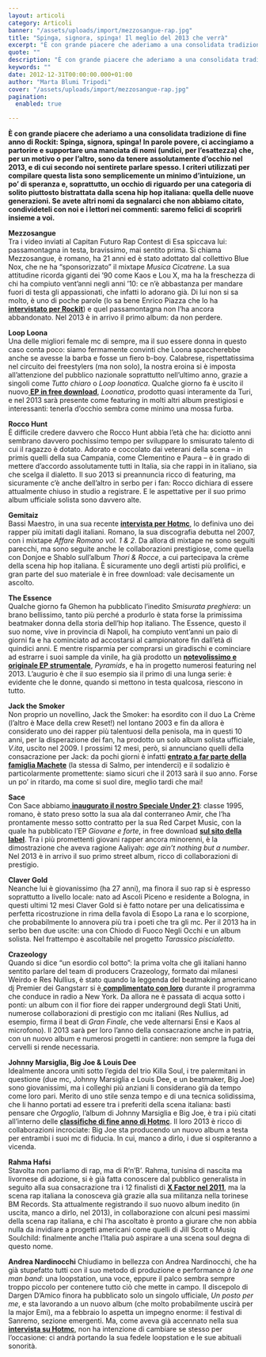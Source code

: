 ```yaml
---
layout: articoli
category: Articoli
banner: "/assets/uploads/import/mezzosangue-rap.jpg"
title: "Spinga, signora, spinga! Il meglio del 2013 che verrà"
excerpt: "È con grande piacere che aderiamo a una consolidata tradizione di fine anno di Rockit: Spinga, signora, spinga! In parole povere, ci accingiamo a partorire e supportare una manciata di nomi (undici, per l’esattezza) che, per un motivo o per l’altro, sono da tenere assolutamente d’occhio nel 2013, e di cui secondo noi sentirete parlare [&hellip"
quote: ""
description: "È con grande piacere che aderiamo a una consolidata tradizione di fine anno di Rockit: Spinga, signora, spinga! In parole povere, ci accingiamo a partorire e supportare una manciata di nomi (undici, per l’esattezza) che, per un motivo o per l’altro, sono da tenere assolutamente d’occhio nel 2013, e di cui secondo noi sentirete parlare [&hellip"
keywords: ""
date: 2012-12-31T00:00:00.000+01:00
author: "Marta Blumi Tripodi"
cover: "/assets/uploads/import/mezzosangue-rap.jpg"
pagination:
  enabled: true

---
```


**È con grande piacere che aderiamo a una consolidata tradizione di fine anno di Rockit: Spinga, signora, spinga! In parole povere, ci accingiamo a partorire e supportare una manciata di nomi (undici, per l’esattezza) che, per un motivo o per l’altro, sono da tenere assolutamente d’occhio nel 2013, e di cui secondo noi sentirete parlare spesso. I criteri utilizzati per compilare questa lista sono semplicemente un minimo d’intuizione, un po’ di speranza e, soprattutto, un occhio di riguardo per una categoria di solito piuttosto bistrattata dalla scena hip hop italiana: quella delle nuove generazioni. Se avete altri nomi da segnalarci che non abbiamo citato, condivideteli con noi e i lettori nei commenti: saremo felici di scoprirli insieme a voi.**

  
**Mezzosangue**  
Tra i video inviati al Capitan Futuro Rap Contest di Esa spiccava lui: passamontagna in testa, bravissimo, mai sentito prima. Si chiama Mezzosangue, è romano, ha 21 anni ed è stato adottato dal collettivo Blue Nox, che ne ha “sponsorizzato” il mixtape _Musica Cicatrene_. La sua attitudine ricorda giganti dei ’90 come Kaos e Lou X, ma ha la freschezza di chi ha compiuto vent’anni negli anni ’10: ce n’è abbastanza per mandare fuori di testa gli appassionati, che infatti lo adorano già. Di lui non si sa molto, è uno di poche parole (lo sa bene Enrico Piazza che lo ha [**intervistato per Rockit**](http://www.rockit.it/intervista/19314/mezzosangue-classe-91 "http://www.rockit.it/intervista/19314/mezzosangue-classe-91")) e quel passamontagna non l’ha ancora abbandonato. Nel 2013 è in arrivo il primo album: da non perdere.  

**Loop Loona**  
Una delle migliori female mc di sempre, ma il suo essere donna in questo caso conta poco: siamo fermamente convinti che Loona spaccherebbe anche se avesse la barba e fosse un fiero b-boy. Calabrese, rispettatissima nel circuito dei freestylers (ma non solo), la nostra eroina si è imposta all’attenzione del pubblico nazionale soprattutto nell’ultimo anno, grazie a singoli come _Tutto chiaro_ o _Loop loonatica_. Qualche giorno fa è uscito il nuovo[ **EP in free download**](http://www.looploona.com/ "http://www.looploona.com/"), _Loonatica_, prodotto quasi interamente da Turi, e nel 2013 sarà presente come featuring in molti altri album prestigiosi e interessanti: tenerla d’occhio sembra come minimo una mossa furba.  

**Rocco Hunt**  
È difficile credere davvero che Rocco Hunt abbia l’età che ha: diciotto anni sembrano davvero pochissimo tempo per sviluppare lo smisurato talento di cui il ragazzo è dotato. Adorato e coccolato dai veterani della scena – in primis quelli della sua Campania, come Clementino e Paura – è in grado di mettere d’accordo assolutamente tutti in Italia, sia che rappi in in italiano, sia che scelga il dialetto. Il suo 2013 si preannuncia ricco di featuring, ma sicuramente c’è anche dell’altro in serbo per i fan: Rocco dichiara di essere attualmente chiuso in studio a registrare. E le aspettative per il suo primo album ufficiale solista sono davvero alte.  

**Gemitaiz**  
Bassi Maestro, in una sua recente [**intervista per Hotmc**](https://hotmc.com/bassi-maestro-ghemongilmar-marco-polo-lintervista/ "http://hotmc.com/bassi-maestro-ghemongilmar-marco-polo-lintervista/"), lo definiva uno dei rapper più imitati dagli italiani. Romano, la sua discografia debutta nel 2007, con i mixtape _Affare Romano vol. 1 & 2_. Da allora di mixtape ne sono seguiti parecchi, ma sono seguite anche le collaborazioni prestigiose, come quella con Donjoe e Shablo sull’album _Thori & Rocce_, a cui partecipava la crème della scena hip hop italiana. È sicuramente uno degli artisti più prolifici, e gran parte del suo materiale è in free download: vale decisamente un ascolto.  

**The Essence**  
Qualche giorno fa Ghemon ha pubblicato l’inedito _Smisurata preghiera_: un brano bellissimo, tanto più perché a produrlo è stata forse la primissima beatmaker donna della storia dell’hip hop italiano. The Essence, questo il suo nome, vive in provincia di Napoli, ha compiuto vent’anni un paio di giorni fa e ha cominciato ad accostarsi al campionatore fin dall’età di quindici anni. E mentre risparmia per comprarsi un giradischi e cominciare ad estrarre i suoi sample da vinile, ha già prodotto un [**notevolissimo e originale EP strumentale**](https://dapstation.bandcamp.com/album/pyramids-ep "http://dapstation.bandcamp.com/album/pyramids-ep"), _Pyramids_, e ha in progetto numerosi featuring nel 2013\. L’augurio è che il suo esempio sia il primo di una lunga serie: è evidente che le donne, quando si mettono in testa qualcosa, riescono in tutto.  

**Jack the Smoker**  
Non proprio un novellino, Jack the Smoker: ha esordito con il duo La Crème (l’altro è Mace della crew Reset!) nel lontano 2003 e fin da allora è considerato uno dei rapper più talentuosi della penisola, ma in questi 10 anni, per la disperazione dei fan, ha prodotto un solo album solista ufficiale, _V.ita_, uscito nel 2009\. I prossimi 12 mesi, però, si annunciano quelli della consacrazione per Jack: da pochi giorni è infatti [**entrato a far parte della famiglia Machete**](https://hotmc.com/jack-the-smoker-fa-il-suo-ingresso-nella-machete/ "http://hotmc.com/jack-the-smoker-fa-il-suo-ingresso-nella-machete/") (la stessa di Salmo, per intenderci) e il sodalizio è particolarmente promettente: siamo sicuri che il 2013 sarà il suo anno. Forse un po’ in ritardo, ma come si suol dire, meglio tardi che mai!  

**Sace**  
Con Sace abbiamo[ **inaugurato il nostro Speciale Under 21**](https://hotmc.com/speciale-under-21-la-quasintervista-a-sace/ "http://hotmc.com/speciale-under-21-la-quasintervista-a-sace/"): classe 1995, romano, è stato preso sotto la sua ala dal conterraneo Amir, che l’ha prontamente messo sotto contratto per la sua Red Carpet Music, con la quale ha pubblicato l’EP _Giovane e forte_, in free download [**sul sito della label**](http://www.redcarpetmusic.it/index-maintenance.html "http://www.redcarpetmusic.it/index-maintenance.html"). Tra i più promettenti giovani rapper ancora minorenni, è la dimostrazione che aveva ragione Aaliyah: _age ain’t nothing but a number_. Nel 2013 è in arrivo il suo primo street album, ricco di collaborazioni di prestigio.  

**Claver Gold**  
Neanche lui è giovanissimo (ha 27 anni), ma finora il suo rap si è espresso soprattutto a livello locale: nato ad Ascoli Piceno e residente a Bologna, in questi ultimi 12 mesi Claver Gold si è fatto notare per una delicatissima e perfetta ricostruzione in rima della favola di Esopo La rana e lo scorpione, che probabilmente lo annovera più tra i poeti che tra gli mc. Per il 2013 ha in serbo ben due uscite: una con Chiodo di Fuoco Negli Occhi e un album solista. Nel frattempo è ascoltabile nel progetto _Tarassico piscialetto_.  

**Crazeology**  
Quando si dice “un esordio col botto”: la prima volta che gli italiani hanno sentito parlare del team di producers Crazeology, formato dai milanesi Weirdo e Res Nullius, è stato quando la leggenda del beatmaking americano dj Premier dei Gangstarr si è[ **complimentato con loro**](https://hotmc.com/crazeology-ovvero-il-progetto-italiano-che-dj-premier-ama/ "http://hotmc.com/crazeology-ovvero-il-progetto-italiano-che-dj-premier-ama/") durante il programma che conduce in radio a New York. Da allora ne è passata di acqua sotto i ponti: un album con il fior fiore dei rapper underground degli Stati Uniti, numerose collaborazioni di prestigio con mc italiani (Res Nullius, ad esempio, firma il beat di _Gran Finale_, che vede alternarsi Ensi e Kaos al microfono). Il 2013 sarà per loro l’anno della consacrazione anche in patria, con un nuovo album e numerosi progetti in cantiere: non sempre la fuga dei cervelli si rende necessaria.  

**Johnny Marsiglia, Big Joe & Louis Dee**  
Idealmente ancora uniti sotto l’egida del trio Killa Soul, i tre palermitani in questione (due mc, Johnny Marsiglia e Louis Dee, e un beatmaker, Big Joe) sono giovanissimi, ma i colleghi più anziani li considerano già da tempo come loro pari. Merito di uno stile senza tempo e di una tecnica solidissima, che li hanno portati ad essere tra i preferiti della scena italiana: basti pensare che _Orgoglio_, l’album di Johnny Marsiglia e Big Joe, è tra i più citati all’interno delle [**classifiche di fine anno di Hotmc**](https://hotmc.com/hotmc-le-classifiche-2012/ "http://hotmc.com/hotmc-le-classifiche-2012/"). Il loro 2013 è ricco di collaborazioni incrociate: Big Joe sta producendo un nuovo album a testa per entrambi i suoi mc di fiducia. In cui, manco a dirlo, i due si ospiteranno a vicenda.  

**Rahma Hafsi**  
Stavolta non parliamo di rap, ma di R’n’B’. Rahma, tunisina di nascita ma livornese di adozione, si è già fatta conoscere dal pubblico generalista in seguito alla sua consacrazione tra i 12 finalisti di [**X Factor nel 2011**](http://video.sky.it/xfactor/puntate/il%5Fcanto%5Fgioioso%5Fdi%5Frahma/v100843.vid "http://video.sky.it/xfactor/puntate/il_canto_gioioso_di_rahma/v100843.vid"), ma la scena rap italiana la conosceva già grazie alla sua militanza nella torinese BM Records. Sta attualmente registrando il suo nuovo album inedito (in uscita, manco a dirlo, nel 2013), in collaborazione con alcuni pesi massimi della scena rap italiana, e chi l’ha ascoltato è pronto a giurare che non abbia nulla da invidiare a progetti americani come quelli di Jill Scott o Musiq Soulchild: finalmente anche l’Italia può aspirare a una scena soul degna di questo nome.  

**Andrea Nardinocchi** 
Chiudiamo in bellezza con Andrea Nardinocchi, che ha già stupefatto tutti con il suo metodo di produzione e performance _à la one man band_: una loopstation, una voce, eppure il palco sembra sempre troppo piccolo per contenere tutto ciò che mette in campo. Il discepolo di Dargen D’Amico finora ha pubblicato solo un singolo ufficiale, _Un posto per me_, e sta lavorando a un nuovo album (che molto probabilmente uscirà per la major Emi), ma a febbraio lo aspetta un impegno enorme: il festival di Sanremo, sezione emergenti. Ma, come aveva già accennato nella sua [**intervista su Hotmc**](https://hotmc.com/andrea-nardinocchi-lintervista/ "http://hotmc.com/andrea-nardinocchi-lintervista/"), non ha intenzione di cambiare se stesso per l’occasione: ci andrà portando la sua fedele loopstation e le sue abituali sonorità.

  
